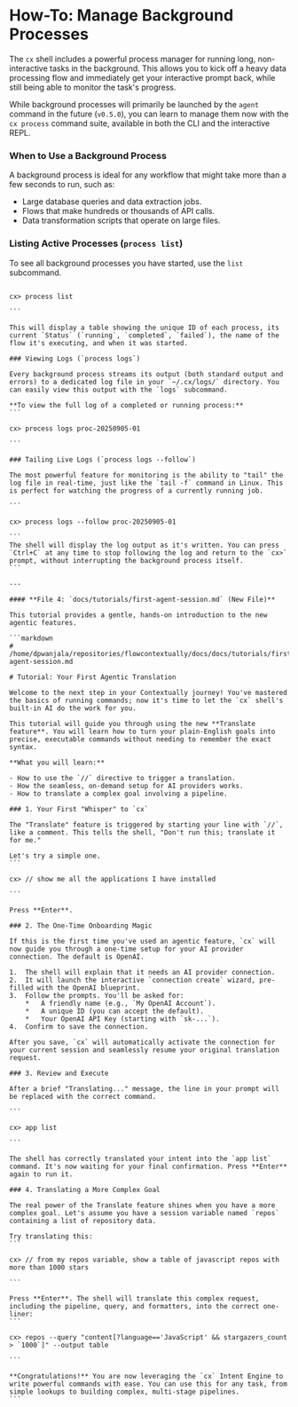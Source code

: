 # How-To: Manage Background Processes

The `cx` shell includes a powerful process manager for running long, non-interactive tasks in the background. This allows you to kick off a heavy data processing flow and immediately get your interactive prompt back, while still being able to monitor the task's progress.

While background processes will primarily be launched by the `agent` command in the future (`v0.5.0`), you can learn to manage them now with the `cx process` command suite, available in both the CLI and the interactive REPL.

### When to Use a Background Process

A background process is ideal for any workflow that might take more than a few seconds to run, such as:

- Large database queries and data extraction jobs.
- Flows that make hundreds or thousands of API calls.
- Data transformation scripts that operate on large files.

### Listing Active Processes (`process list`)

To see all background processes you have started, use the `list` subcommand.

````

cx> process list

```

This will display a table showing the unique ID of each process, its current `Status` (`running`, `completed`, `failed`), the name of the flow it's executing, and when it was started.

### Viewing Logs (`process logs`)

Every background process streams its output (both standard output and errors) to a dedicated log file in your `~/.cx/logs/` directory. You can easily view this output with the `logs` subcommand.

**To view the full log of a completed or running process:**
```

cx> process logs proc-20250905-01

```

### Tailing Live Logs (`process logs --follow`)

The most powerful feature for monitoring is the ability to "tail" the log file in real-time, just like the `tail -f` command in Linux. This is perfect for watching the progress of a currently running job.

```

cx> process logs --follow proc-20250905-01

```
The shell will display the log output as it's written. You can press `Ctrl+C` at any time to stop following the log and return to the `cx>` prompt, without interrupting the background process itself.
```

---

#### **File 4: `docs/tutorials/first-agent-session.md` (New File)**

This tutorial provides a gentle, hands-on introduction to the new agentic features.

```markdown
# /home/dpwanjala/repositories/flowcontextually/docs/docs/tutorials/first-agent-session.md

# Tutorial: Your First Agentic Translation

Welcome to the next step in your Contextually journey! You've mastered the basics of running commands; now it's time to let the `cx` shell's built-in AI do the work for you.

This tutorial will guide you through using the new **Translate feature**. You will learn how to turn your plain-English goals into precise, executable commands without needing to remember the exact syntax.

**What you will learn:**

- How to use the `//` directive to trigger a translation.
- How the seamless, on-demand setup for AI providers works.
- How to translate a complex goal involving a pipeline.

### 1. Your First "Whisper" to `cx`

The "Translate" feature is triggered by starting your line with `//`, like a comment. This tells the shell, "Don't run this; translate it for me."

Let's try a simple one.
```

cx> // show me all the applications I have installed

```

Press **Enter**.

### 2. The One-Time Onboarding Magic

If this is the first time you've used an agentic feature, `cx` will now guide you through a one-time setup for your AI provider connection. The default is OpenAI.

1.  The shell will explain that it needs an AI provider connection.
2.  It will launch the interactive `connection create` wizard, pre-filled with the OpenAI blueprint.
3.  Follow the prompts. You'll be asked for:
    *   A friendly name (e.g., `My OpenAI Account`).
    *   A unique ID (you can accept the default).
    *   Your OpenAI API Key (starting with `sk-...`).
4.  Confirm to save the connection.

After you save, `cx` will automatically activate the connection for your current session and seamlessly resume your original translation request.

### 3. Review and Execute

After a brief "Translating..." message, the line in your prompt will be replaced with the correct command.

```

cx> app list

```

The shell has correctly translated your intent into the `app list` command. It's now waiting for your final confirmation. Press **Enter** again to run it.

### 4. Translating a More Complex Goal

The real power of the Translate feature shines when you have a more complex goal. Let's assume you have a session variable named `repos` containing a list of repository data.

Try translating this:
```

cx> // from my repos variable, show a table of javascript repos with more than 1000 stars

```

Press **Enter**. The shell will translate this complex request, including the pipeline, query, and formatters, into the correct one-liner:
```

cx> repos --query "content[?language=='JavaScript' && stargazers_count > `1000`]" --output table

```

**Congratulations!** You are now leveraging the `cx` Intent Engine to write powerful commands with ease. You can use this for any task, from simple lookups to building complex, multi-stage pipelines.
```
````
